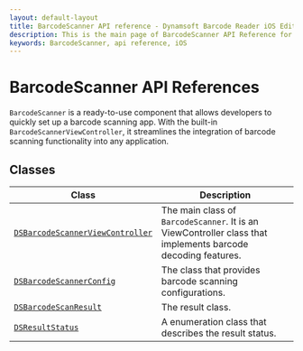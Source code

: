 ```yaml
---
layout: default-layout
title: BarcodeScanner API reference - Dynamsoft Barcode Reader iOS Edition
description: This is the main page of BarcodeScanner API Reference for iOS Language.
keywords: BarcodeScanner, api reference, iOS
---
```


# BarcodeScanner API References

`BarcodeScanner` is a ready-to-use component that allows developers to quickly set up a barcode scanning app. With the built-in `BarcodeScannerViewController`, it streamlines the integration of barcode scanning functionality into any application.

## Classes

| Class | Description |
| ----- | ----------- |
| [`DSBarcodeScannerViewController`](barcode-scanner-view-controller.md) | The main class of `BarcodeScanner`. It is an ViewController class that implements barcode decoding features. |
| [`DSBarcodeScannerConfig`](barcode-scanner-config.md) | The class that provides barcode scanning configurations. |
| [`DSBarcodeScanResult`](barcode-scan-result.md) | The result class. |
| [`DSResultStatus`](enum-result-status.md) | A enumeration class that describes the result status. |
